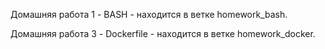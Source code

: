 Домашняя работа 1 - BASH - находится в ветке homework_bash. 

Домашняя работа 3 - Dockerfile - находится в ветке homework_docker.
